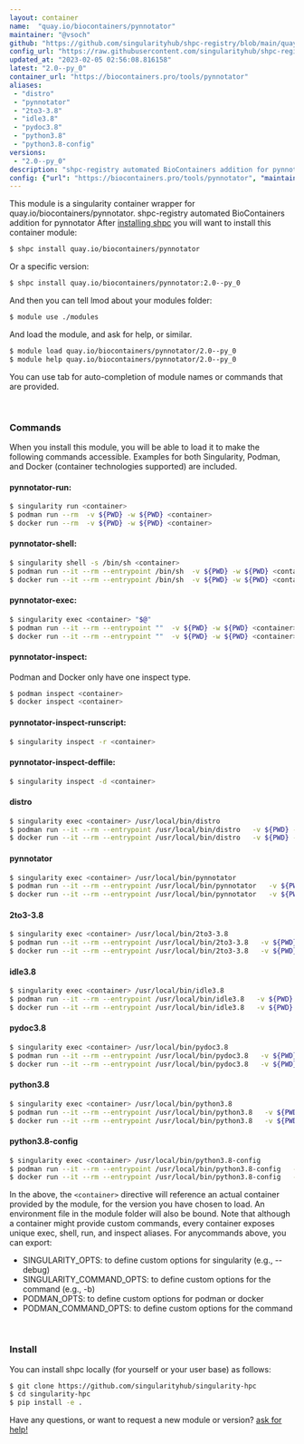```yaml
---
layout: container
name:  "quay.io/biocontainers/pynnotator"
maintainer: "@vsoch"
github: "https://github.com/singularityhub/shpc-registry/blob/main/quay.io/biocontainers/pynnotator/container.yaml"
config_url: "https://raw.githubusercontent.com/singularityhub/shpc-registry/main/quay.io/biocontainers/pynnotator/container.yaml"
updated_at: "2023-02-05 02:56:08.816158"
latest: "2.0--py_0"
container_url: "https://biocontainers.pro/tools/pynnotator"
aliases:
 - "distro"
 - "pynnotator"
 - "2to3-3.8"
 - "idle3.8"
 - "pydoc3.8"
 - "python3.8"
 - "python3.8-config"
versions:
 - "2.0--py_0"
description: "shpc-registry automated BioContainers addition for pynnotator"
config: {"url": "https://biocontainers.pro/tools/pynnotator", "maintainer": "@vsoch", "description": "shpc-registry automated BioContainers addition for pynnotator", "latest": {"2.0--py_0": "sha256:196f5565df8d0050ef4b6aecba9688585296807b3655b4628ea99a48c81cce0a"}, "tags": {"2.0--py_0": "sha256:196f5565df8d0050ef4b6aecba9688585296807b3655b4628ea99a48c81cce0a"}, "docker": "quay.io/biocontainers/pynnotator", "aliases": {"distro": "/usr/local/bin/distro", "pynnotator": "/usr/local/bin/pynnotator", "2to3-3.8": "/usr/local/bin/2to3-3.8", "idle3.8": "/usr/local/bin/idle3.8", "pydoc3.8": "/usr/local/bin/pydoc3.8", "python3.8": "/usr/local/bin/python3.8", "python3.8-config": "/usr/local/bin/python3.8-config"}}
---
```


This module is a singularity container wrapper for quay.io/biocontainers/pynnotator.
shpc-registry automated BioContainers addition for pynnotator
After [installing shpc](#install) you will want to install this container module:


```bash
$ shpc install quay.io/biocontainers/pynnotator
```

Or a specific version:

```bash
$ shpc install quay.io/biocontainers/pynnotator:2.0--py_0
```

And then you can tell lmod about your modules folder:

```bash
$ module use ./modules
```

And load the module, and ask for help, or similar.

```bash
$ module load quay.io/biocontainers/pynnotator/2.0--py_0
$ module help quay.io/biocontainers/pynnotator/2.0--py_0
```

You can use tab for auto-completion of module names or commands that are provided.

<br>

### Commands

When you install this module, you will be able to load it to make the following commands accessible.
Examples for both Singularity, Podman, and Docker (container technologies supported) are included.

#### pynnotator-run:

```bash
$ singularity run <container>
$ podman run --rm  -v ${PWD} -w ${PWD} <container>
$ docker run --rm  -v ${PWD} -w ${PWD} <container>
```

#### pynnotator-shell:

```bash
$ singularity shell -s /bin/sh <container>
$ podman run --it --rm --entrypoint /bin/sh  -v ${PWD} -w ${PWD} <container>
$ docker run --it --rm --entrypoint /bin/sh  -v ${PWD} -w ${PWD} <container>
```

#### pynnotator-exec:

```bash
$ singularity exec <container> "$@"
$ podman run --it --rm --entrypoint ""  -v ${PWD} -w ${PWD} <container> "$@"
$ docker run --it --rm --entrypoint ""  -v ${PWD} -w ${PWD} <container> "$@"
```

#### pynnotator-inspect:

Podman and Docker only have one inspect type.

```bash
$ podman inspect <container>
$ docker inspect <container>
```

#### pynnotator-inspect-runscript:

```bash
$ singularity inspect -r <container>
```

#### pynnotator-inspect-deffile:

```bash
$ singularity inspect -d <container>
```


#### distro

```bash
$ singularity exec <container> /usr/local/bin/distro
$ podman run --it --rm --entrypoint /usr/local/bin/distro   -v ${PWD} -w ${PWD} <container> -c " $@"
$ docker run --it --rm --entrypoint /usr/local/bin/distro   -v ${PWD} -w ${PWD} <container> -c " $@"
```


#### pynnotator

```bash
$ singularity exec <container> /usr/local/bin/pynnotator
$ podman run --it --rm --entrypoint /usr/local/bin/pynnotator   -v ${PWD} -w ${PWD} <container> -c " $@"
$ docker run --it --rm --entrypoint /usr/local/bin/pynnotator   -v ${PWD} -w ${PWD} <container> -c " $@"
```


#### 2to3-3.8

```bash
$ singularity exec <container> /usr/local/bin/2to3-3.8
$ podman run --it --rm --entrypoint /usr/local/bin/2to3-3.8   -v ${PWD} -w ${PWD} <container> -c " $@"
$ docker run --it --rm --entrypoint /usr/local/bin/2to3-3.8   -v ${PWD} -w ${PWD} <container> -c " $@"
```


#### idle3.8

```bash
$ singularity exec <container> /usr/local/bin/idle3.8
$ podman run --it --rm --entrypoint /usr/local/bin/idle3.8   -v ${PWD} -w ${PWD} <container> -c " $@"
$ docker run --it --rm --entrypoint /usr/local/bin/idle3.8   -v ${PWD} -w ${PWD} <container> -c " $@"
```


#### pydoc3.8

```bash
$ singularity exec <container> /usr/local/bin/pydoc3.8
$ podman run --it --rm --entrypoint /usr/local/bin/pydoc3.8   -v ${PWD} -w ${PWD} <container> -c " $@"
$ docker run --it --rm --entrypoint /usr/local/bin/pydoc3.8   -v ${PWD} -w ${PWD} <container> -c " $@"
```


#### python3.8

```bash
$ singularity exec <container> /usr/local/bin/python3.8
$ podman run --it --rm --entrypoint /usr/local/bin/python3.8   -v ${PWD} -w ${PWD} <container> -c " $@"
$ docker run --it --rm --entrypoint /usr/local/bin/python3.8   -v ${PWD} -w ${PWD} <container> -c " $@"
```


#### python3.8-config

```bash
$ singularity exec <container> /usr/local/bin/python3.8-config
$ podman run --it --rm --entrypoint /usr/local/bin/python3.8-config   -v ${PWD} -w ${PWD} <container> -c " $@"
$ docker run --it --rm --entrypoint /usr/local/bin/python3.8-config   -v ${PWD} -w ${PWD} <container> -c " $@"
```



In the above, the `<container>` directive will reference an actual container provided
by the module, for the version you have chosen to load. An environment file in the
module folder will also be bound. Note that although a container
might provide custom commands, every container exposes unique exec, shell, run, and
inspect aliases. For anycommands above, you can export:

 - SINGULARITY_OPTS: to define custom options for singularity (e.g., --debug)
 - SINGULARITY_COMMAND_OPTS: to define custom options for the command (e.g., -b)
 - PODMAN_OPTS: to define custom options for podman or docker
 - PODMAN_COMMAND_OPTS: to define custom options for the command

<br>

### Install

You can install shpc locally (for yourself or your user base) as follows:

```bash
$ git clone https://github.com/singularityhub/singularity-hpc
$ cd singularity-hpc
$ pip install -e .
```

Have any questions, or want to request a new module or version? [ask for help!](https://github.com/singularityhub/singularity-hpc/issues)